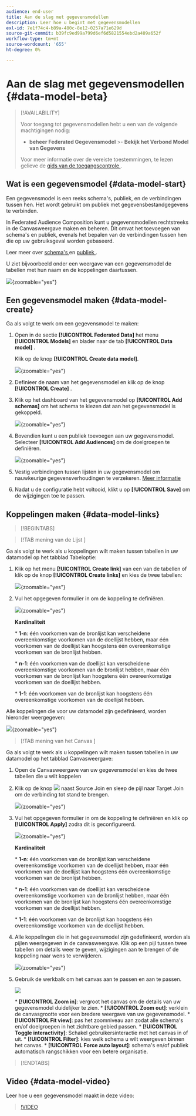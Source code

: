 ```yaml
---
audience: end-user
title: Aan de slag met gegevensmodellen
description: Leer hoe u begint met gegevensmodellen
exl-id: 7e1f74c4-b89a-480c-8e12-0257a71e629d
source-git-commit: b39fc9ed99a799d6ef6d5821554ebd2a409a652f
workflow-type: tm+mt
source-wordcount: '655'
ht-degree: 0%

---
```



# Aan de slag met gegevensmodellen {#data-model-beta}

>[!AVAILABILITY]
>
>Voor toegang tot gegevensmodellen hebt u een van de volgende machtigingen nodig:
>
>- **beheer Federated Gegevensmodel**
>&#x200B;>- **Bekijk het Verbond Model van Gegevens**
>
>Voor meer informatie over de vereiste toestemmingen, te lezen gelieve de [ gids van de toegangscontrole ](/help/governance-privacy-security/access-control.md).

## Wat is een gegevensmodel {#data-model-start}

Een gegevensmodel is een reeks schema&#39;s, publiek, en de verbindingen tussen hen. Het wordt gebruikt om publiek met gegevensbestandgegevens te verbinden.

In Federated Audience Composition kunt u gegevensmodellen rechtstreeks in de Canvasweergave maken en beheren. Dit omvat het toevoegen van schema&#39;s en publiek, evenals het bepalen van de verbindingen tussen hen die op uw gebruiksgeval worden gebaseerd.

Leer meer over [ schema&#39;s ](../customer/schemas.md#schema-start) en [ publiek ](../start/audiences.md).

U ziet bijvoorbeeld onder een weergave van een gegevensmodel de tabellen met hun naam en de koppelingen daartussen.

![](assets/datamodel.png){zoomable="yes"}

## Een gegevensmodel maken {#data-model-create}

Ga als volgt te werk om een gegevensmodel te maken:

1. Open in de sectie **[!UICONTROL Federated Data]** het menu **[!UICONTROL Models]** en blader naar de tab **[!UICONTROL Data model]** .

   Klik op de knop **[!UICONTROL Create data model]**.

   ![](assets/datamodel_create.png){zoomable="yes"}

1. Definieer de naam van het gegevensmodel en klik op de knop **[!UICONTROL Create]** .

1. Klik op het dashboard van het gegevensmodel op **[!UICONTROL Add schemas]** om het schema te kiezen dat aan het gegevensmodel is gekoppeld.

   ![](assets/datamodel_schemas.png){zoomable="yes"}

1. Bovendien kunt u een publiek toevoegen aan uw gegevensmodel. Selecteer **[!UICONTROL Add Audiences]** om de doelgroepen te definiëren.

   ![](assets/datamodel-audiences.png){zoomable="yes"}

1. Vestig verbindingen tussen lijsten in uw gegevensmodel om nauwkeurige gegevensverhoudingen te verzekeren. [Meer informatie](#data-model-links)

1. Nadat u de configuratie hebt voltooid, klikt u op **[!UICONTROL Save]** om de wijzigingen toe te passen.

## Koppelingen maken {#data-model-links}

>[!BEGINTABS]

>[!TAB  mening van de Lijst ]

Ga als volgt te werk als u koppelingen wilt maken tussen tabellen in uw datamodel op het tabblad Tabeloptie:

1. Klik op het menu **[!UICONTROL Create link]** van een van de tabellen of klik op de knop **[!UICONTROL Create links]** en kies de twee tabellen:

   ![](assets/datamodel_createlinks.png){zoomable="yes"}

1. Vul het opgegeven formulier in om de koppeling te definiëren.

   ![](assets/datamodel_link.png){zoomable="yes"}

   **Kardinaliteit**

   &#x200B;* **1-n**: één voorkomen van de bronlijst kan verscheidene overeenkomstige voorkomen van de doellijst hebben, maar één voorkomen van de doellijst kan hoogstens één overeenkomstige voorkomen van de bronlijst hebben.

   &#x200B;* **n-1**: één voorkomen van de doellijst kan verscheidene overeenkomstige voorkomen van de bronlijst hebben, maar één voorkomen van de bronlijst kan hoogstens één overeenkomstige voorkomen van de doellijst hebben.

   &#x200B;* **1-1**: één voorkomen van de bronlijst kan hoogstens één overeenkomstige voorkomen van de doellijst hebben.

Alle koppelingen die voor uw datamodel zijn gedefinieerd, worden hieronder weergegeven:

![](assets/datamodel_alllinks.png){zoomable="yes"}

>[!TAB  mening van het Canvas ]

Ga als volgt te werk als u koppelingen wilt maken tussen tabellen in uw datamodel op het tabblad Canvasweergave:

1. Open de Canvasweergave van uw gegevensmodel en kies de twee tabellen die u wilt koppelen

1. Klik op de knop ![](assets/do-not-localize/Smock_AddCircle_18_N.svg) naast Source Join en sleep de pijl naar Target Join om de verbinding tot stand te brengen.

   ![](assets/datamodel.gif){zoomable="yes"}

1. Vul het opgegeven formulier in om de koppeling te definiëren en klik op **[!UICONTROL Apply]** zodra dit is geconfigureerd.

   ![](assets/datamodel-canvas-1.png){zoomable="yes"}

   **Kardinaliteit**

   &#x200B;* **1-n**: één voorkomen van de bronlijst kan verscheidene overeenkomstige voorkomen van de doellijst hebben, maar één voorkomen van de doellijst kan hoogstens één overeenkomstige voorkomen van de bronlijst hebben.

   &#x200B;* **n-1**: één voorkomen van de doellijst kan verscheidene overeenkomstige voorkomen van de bronlijst hebben, maar één voorkomen van de bronlijst kan hoogstens één overeenkomstige voorkomen van de doellijst hebben.

   &#x200B;* **1-1**: één voorkomen van de bronlijst kan hoogstens één overeenkomstige voorkomen van de doellijst hebben.

1. Alle koppelingen die in het gegevensmodel zijn gedefinieerd, worden als pijlen weergegeven in de canvasweergave. Klik op een pijl tussen twee tabellen om details weer te geven, wijzigingen aan te brengen of de koppeling naar wens te verwijderen.

   ![](assets/datamodel-canvas-2.png){zoomable="yes"}

1. Gebruik de werkbalk om het canvas aan te passen en aan te passen.

   ![](assets/datamodel-canvas-3.png)

   &#x200B;* **[!UICONTROL Zoom in]**: vergroot het canvas om de details van uw gegevensmodel duidelijker te zien.
   &#x200B;* **[!UICONTROL Zoom out]**: verklein de canvasgrootte voor een bredere weergave van uw gegevensmodel.
   &#x200B;* **[!UICONTROL Fit view]**: pas het zoomniveau aan zodat alle schema&#39;s en/of doelgroepen in het zichtbare gebied passen.
   &#x200B;* **[!UICONTROL Toggle interactivity]**: Schakel gebruikersinteractie met het canvas in of uit.
   &#x200B;* **[!UICONTROL Filter]**: kies welk schema u wilt weergeven binnen het canvas.
   &#x200B;* **[!UICONTROL Force auto layout]**: schema&#39;s en/of publiek automatisch rangschikken voor een betere organisatie.

>[!ENDTABS]

## Video {#data-model-video}

Leer hoe u een gegevensmodel maakt in deze video:

>[!VIDEO](https://video.tv.adobe.com/v/3432020)
